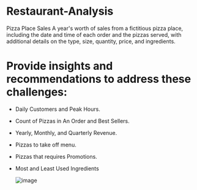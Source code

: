 # Restaurant-Analysis
Pizza Place Sales A year's worth of sales from a fictitious pizza place, including the date and time of each order and the pizzas served, with additional details on the type, size, quantity, price, and ingredients.
# Provide insights and recommendations to address these challenges:
- Daily Customers and Peak Hours.
- Count of Pizzas in An Order and Best Sellers.
- Yearly, Monthly, and Quarterly Revenue.
- Pizzas to take off menu.
- Pizzas that requires Promotions.
- Most and Least Used Ingredients

  ![image](https://github.com/user-attachments/assets/f96dc60a-26f2-4b8d-ba67-aee0315fe399)





